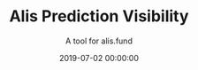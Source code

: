 ---
title: 'Alis Prediction Visibility'
subtitle: 'A tool for alis.fund'
date: 2019-07-02 00:00:00
description: A tool for alis.fund.
featured_image: '/images/alis/head-image.jpg'
---
